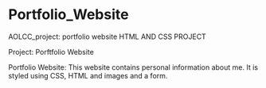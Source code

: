 # Portfolio_Website
AOLCC_project: portfolio website
HTML AND CSS PROJECT

Project:
Porftfolio Website

Portfolio Website:
This website contains personal information about me. It is styled using CSS, HTML and images and a form.
